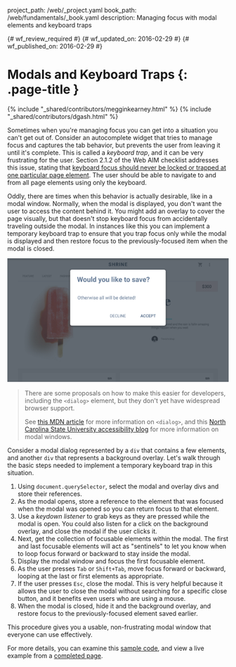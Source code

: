 project_path: /web/_project.yaml
book_path: /web/fundamentals/_book.yaml
description: Managing focus with modal elements and keyboard traps

{# wf_review_required #}
{# wf_updated_on: 2016-02-29 #}
{# wf_published_on: 2016-02-29 #}

# Modals and Keyboard Traps {: .page-title }

{% include "_shared/contributors/megginkearney.html" %}
{% include "_shared/contributors/dgash.html" %}



Sometimes when you're managing focus you can get into a situation you can't get out of. Consider an autocomplete widget that tries to manage focus and captures the tab behavior, but prevents the user from leaving it until it's complete. This is called a *keyboard trap*, and it can be very frustrating for the user. Section 2.1.2 of the Web AIM checklist addresses this issue, stating that <a href="http://webaim.org/standards/wcag/checklist#sc2.1.2" target="_blank">keyboard focus should never be locked or trapped at one particular page element</a>. The user should be able to navigate to and from all page elements using only the keyboard.

Oddly, there are times when this behavior is actually desirable, like in a modal window. Normally, when the modal is displayed, you don't want the user to access the content behind it. You might add an overlay to cover the page visually, but that doesn't stop keyboard focus from accidentally traveling outside the modal. In instances like this you can implement a temporary keyboard trap to ensure that you trap focus only while the modal is displayed and then restore focus to the previously-focused item when the modal is closed.

![a modal window](imgs/modal-example.png)

>There are some proposals on how to make this easier for developers, including the `<dialog>` element, but they don't yet have widespread browser support. 
>
>See <a href="https://developer.mozilla.org/en-US/docs/Web/HTML/Element/dialog" target="_blank">this MDN article</a> for more information on `<dialog>`, and this <a href="https://accessibility.oit.ncsu.edu/training/aria/modal-window/version-3/" target="_blank">North Carolina State University accessibility blog</a> for more information on modal windows.

Consider a modal dialog represented by a `div` that contains a few elements, and another `div` that represents a background overlay. Let's walk through the basic steps needed to implement a temporary keyboard trap in this situation.

 1. Using `document.querySelector`, select the modal and overlay divs and store their references.
 1. As the modal opens, store a reference to the element that was focused when the modal was opened so you can return focus to that element.
 1. Use a *keydown listener* to grab keys as they are pressed while the modal is open. You could also listen for a click on the background overlay, and close the modal if the user clicks it.
 1. Next, get the collection of focusable elements within the modal. The first and last focusable elements will act as "sentinels" to let you know when to loop focus forward or backward to stay inside the modal.
 1. Display the modal window and focus the first focusable element.
 1. As the user presses `Tab` or `Shift+Tab`, move focus forward or backward, looping at the last or first elements as appropriate.
 1. If the user presses `Esc`, close the modal. This is very helpful because it allows the user to close the modal without searching for a specific close button, and it benefits even users who are using a mouse. 
 1. When the modal is closed, hide it and the background overlay, and restore focus to the previously-focused element saved earlier.

This procedure gives you a usable, non-frustrating modal window that everyone can use effectively.

For more details, you can examine this <a href="https://github.com/udacity/ud891/blob/gh-pages/lesson2-focus/07-modals-and-keyboard-traps/modal.js" target="_blank">sample code</a>, and view a live example from a <a href="https://github.com/udacity/ud891/blob/gh-pages/lesson2-focus/07-modals-and-keyboard-traps/solution" target="_blank">completed page</a>.
